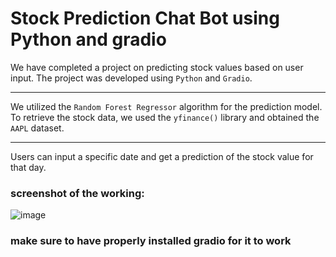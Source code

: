 # Stock Prediction Chat Bot using Python and gradio

We have completed a project on predicting stock values based on user input. The project was developed using `Python` and `Gradio`. 

---

We utilized the `Random Forest Regressor` algorithm for the prediction model. To retrieve the stock data, we used the `yfinance()` library and obtained the `AAPL` dataset.

---

 Users can input a specific date and get a prediction of the stock value for that day.

### screenshot of the working:

![image](https://drive.google.com/thumbnail?id=1PeIxFt5H83BEQHzzuAueR5URFbaiw-mn)

### make sure to have properly installed gradio for it to work
